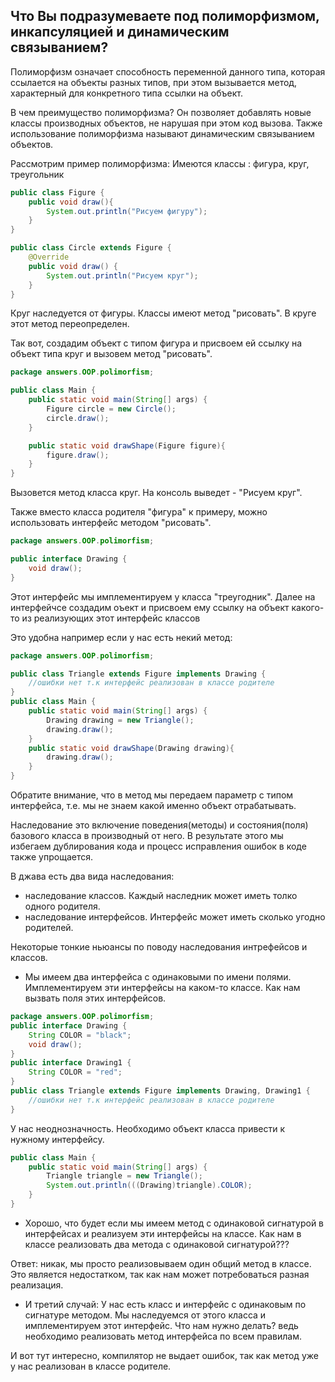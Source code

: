 ## Что Вы подразумеваете под полиморфизмом, инкапсуляцией и динамическим связыванием?

Полиморфизм означает способность  переменной данного типа, которая  ссылается на объекты разных  типов, при этом вызывается  метод, характерный для конкретного  типа ссылки на объект.

В чем преимущество полиморфизма? Он позволяет добавлять новые классы производных объектов, не нарушая  при этом код вызова. Также использование полиморфизма называют динамическим связыванием объектов.

Рассмотрим пример полиморфизма:
Имеются классы : фигура, круг, треугольник
```java
public class Figure {
    public void draw(){
        System.out.println("Рисуем фигуру");
    }
}

public class Circle extends Figure {
    @Override
    public void draw() {
        System.out.println("Рисуем круг");
    }
}
```
Круг наследуется от фигуры. Классы имеют метод "рисовать". В круге этот метод переопределен.

Так вот, создадим объект с типом фигура и присвоем ей ссылку на объект типа круг и вызовем метод "рисовать". 
```java
package answers.OOP.polimorfism;

public class Main {
    public static void main(String[] args) {
        Figure circle = new Circle();
        circle.draw();
    }

    public static void drawShape(Figure figure){
        figure.draw();
    }
}
```
Вызовется метод класса круг. На консоль выведет - "Рисуем круг".

Также вместо класса родителя "фигура" к примеру, можно использовать интерфейс  методом "рисовать".

```java
package answers.OOP.polimorfism;

public interface Drawing {
    void draw();
}
```
Этот интерфейс мы имплементируем у класса "треугодник". Далее на интерфейчсе создадим оъект и присвоем ему ссылку на объект какого-то из реализующих этот интерфейс классов

Это удобна например если у нас есть некий метод:
```java
package answers.OOP.polimorfism;

public class Triangle extends Figure implements Drawing {
    //ошибки нет т.к интерфейс реализован в классе родителе
}
public class Main {
    public static void main(String[] args) {
        Drawing drawing = new Triangle();
        drawing.draw();
    }
    public static void drawShape(Drawing drawing){
        drawing.draw();
    }
}
```
Обратите внимание, что в метод мы передаем параметр с типом интерфейса, т.е. мы не знаем какой именно объект отрабатывать.

Наследование  это включение поведения(методы) и состояния(поля) базового класса в производный от него.
В результате этого мы избегаем дублирования кода и процесс исправления ошибок в коде также упрощается.

В джава есть два вида наследования:
- наследование классов. Каждый  наследник может иметь толко одного родителя.
- наследование  интерфейсов. Интерфейс может  иметь сколько угодно родителей.

Некоторые тонкие ньюансы по поводу наследования интрефейсов и классов.
- Мы  имеем два интерфейса с одинаковыми  по имени полями. Имплементируем эти  интерфейсы на каком-то классе.
Как нам вызвать поля этих интерфейсов.  
```java
package answers.OOP.polimorfism;
public interface Drawing {
    String COLOR = "black";
    void draw();
}
public interface Drawing1 {
    String COLOR = "red";
}
public class Triangle extends Figure implements Drawing, Drawing1 {
    //ошибки нет т.к интерфейс реализован в классе родителе
}
```
У нас неоднозначность. Необходимо объект класса привести к нужному интерфейсу.
```java
public class Main {
    public static void main(String[] args) {
        Triangle triangle = new Triangle();
        System.out.println(((Drawing)triangle).COLOR);
    }
}
```
- Хорошо, что будет если мы имеем метод с одинаковой сигнатурой в интерфейсах и реализуем эти интерфейсы на классе. Как нам в классе реализовать два метода с одинаковой сигнатурой???

Ответ: никак, мы просто реализовываем один общий метод в классе. Это является недостатком, так как нам  может потребоваться разная реализация.

- И третий случай: У нас есть класс  и интерфейс с одинаковым по сигнатуре  методом. Мы наследуемся от этого  класса и имплементируем этот интерфейс. Что нам нужно делать? ведь необходимо реализовать метод интерфейса по всем правилам.

И вот тут интересно, компилятор не выдает ошибок, так как метод уже  у нас реализован в классе родителе.
